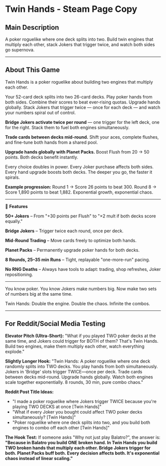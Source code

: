 # Twin Hands - Steam Page Copy

## Main Description

A poker roguelike where one deck splits into two. Build twin engines that multiply each other, stack Jokers that trigger twice, and watch both sides go supernova.

---

## About This Game

Twin Hands is a poker roguelike about building two engines that multiply each other.

Your 52-card deck splits into two 26-card decks. Play poker hands from both sides. Combine their scores to beat ever-rising quotas. Upgrade hands globally. Stack Jokers that trigger twice — once for each deck — and watch your numbers spiral out of control.

**Bridge Jokers activate twice per round** — one trigger for the left deck, one for the right. Stack them to fuel both engines simultaneously.

**Trade cards between decks mid-round.** Shift your aces, complete flushes, and fine-tune both hands from a shared pool.

**Upgrade hands globally with Planet Packs.** Boost Flush from 20 → 50 points. Both decks benefit instantly.

Every choice doubles in power.
Every Joker purchase affects both sides.
Every hand upgrade boosts both decks.
The deeper you go, the faster it spirals.

**Example progression:**
Round 1 → Score 26 points to beat 300.
Round 8 → Score 1,890 points to beat 1,882.
Exponential growth, exponential chaos.

---

🔹 **Features**

**50+ Jokers** – From "+30 points per Flush" to "×2 mult if both decks score equally."

**Bridge Jokers** – Trigger twice each round, once per deck.

**Mid-Round Trading** – Move cards freely to optimize both hands.

**Planet Packs** – Permanently upgrade poker hands for both decks.

**8 Rounds, 25–35 min Runs** – Tight, replayable "one-more-run" pacing.

**No RNG Deaths** – Always have tools to adapt: trading, shop refreshes, Joker repositioning.

---

You know poker. You know Jokers make numbers big.
Now make two sets of numbers big at the same time.

Twin Hands: Double the engine. Double the chaos. Infinite the combos.

---

## For Reddit/Social Media Testing

**Elevator Pitch (Ultra-Short):**
"What if you played TWO poker decks at the same time, and Jokers could trigger for BOTH of them? That's Twin Hands. Build two engines, make them multiply each other, watch everything explode."

**Slightly Longer Hook:**
"Twin Hands: A poker roguelike where one deck randomly splits into TWO decks. You play hands from both simultaneously. Jokers in 'Bridge' slots trigger TWICE—once per deck. Trade cards between decks mid-round. Upgrade hands globally. Watch both engines scale together exponentially. 8 rounds, 30 min, pure combo chaos."

**Reddit Post Title Ideas:**
- "I made a poker roguelike where Jokers trigger TWICE because you're playing TWO DECKS at once [Twin Hands]"
- "What if every Joker you bought could affect TWO poker decks simultaneously? [Twin Hands]"
- "Poker roguelike where one deck splits into two, and you build both engines to combo off each other [Twin Hands]"

**The Hook Test:**
If someone asks "Why not just play Balatro?", the answer is:
**"Because in Balatro you build ONE broken hand. In Twin Hands you build TWO broken hands that multiply each other. Bridge Jokers trigger for both. Planet Packs buff both. Every decision affects both. It's exponential chaos instead of linear scaling."**
